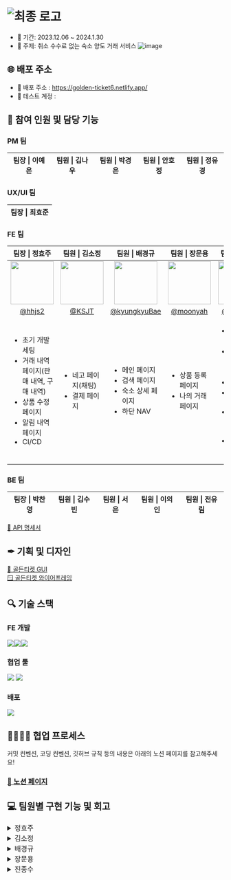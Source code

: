 # ![최종 로고](https://github.com/Yanol-Market/frontend/assets/51106050/552ff865-e2b3-4127-b0c8-88e8741eca24)

- 📅 기간: 2023.12.06 ~ 2024.1.30
- 🧭 주제: 취소 수수료 없는 숙소 양도 거래 서비스
  ![image](https://github.com/Yanol-Market/frontend/assets/51106050/0742ac22-c6a8-47a2-9e1f-e2f7a73da05a)

## 🌐 배포 주소

- 🎫 배포 주소 : https://golden-ticket6.netlify.app/
- 🧩 테스트 계정 :

## 👭 참여 인원 및 담당 기능

### PM 팀

<table>
  <thead>
    <tr>
      <th align="center"> 팀장 | 이예은 </th>
      <th align="center"> 팀원 | 김나우 </th>
      <th align="center"> 팀원 | 박경은 </th>
      <th align="center"> 팀원 | 안호정 
      </th>
      <th align="center"> 팀원 | 정유경 </th>
    </tr>

  </thead>
</table>

### UX/UI 팀

<table>
  <thead>
    <tr>
      <th align="center"> 팀장 | 최효준 </th>
    </tr>
  </thead>
</table>

### FE 팀

<table>
  <thead>
    <tr>
      <th align="center"> 팀장 | 정효주 </th>
      <th align="center"> 팀원 | 김소정 </th>
      <th align="center"> 팀원 | 배경규 </th>
      <th align="center"> 팀원 | 장문용 </th>
      <th align="center"> 팀원 | 진종수 </th>
    </tr>
  </thead>
  <tbody>
    <tr>
      <td align="center">
        <a target="_blank" rel="noopener noreferrer nofollow" href="https://github.com/hhjs2">
          <img src="https://avatars.githubusercontent.com/u/102405617?v=4" width="100" style="max-width: 100%;">
        </a>
      </td>
      <td align="center">
        <a target="_blank" rel="noopener noreferrer nofollow" href="https://github.com/KSJT">
          <img src="https://avatars.githubusercontent.com/u/118329943?v=4" width="100" style="max-width: 100%;">
        </a>
      </td>
      <td align="center">
        <a target="_blank" rel="noopener noreferrer nofollow" href="https://github.com/kyungkyuBae">
          <img src="https://avatars.githubusercontent.com/u/131759810?v=4" width="100" style="max-width: 100%;">
        </a>
      </td>
      <td align="center">
        <a target="_blank" rel="noopener noreferrer nofollow" href="https://github.com/moonyah">
          <img src="https://avatars.githubusercontent.com/u/51106050?v=4" width="100" style="max-width: 100%;">
        </a>
      </td>
      <td align="center">
         <a target="_blank" rel="noopener noreferrer nofollow" href="https://github.com/jongsujin">
          <img src="https://avatars.githubusercontent.com/u/78890707?v=4" width="100" style="max-width: 100%;">
        </a>
      </td>
    </tr>
    <tr>
      <td align="center">
        <a href="https://github.com/hhjs2">@hhjs2</a>
      </td>
      <td align="center">
         <a href="https://github.com/KSJT">@KSJT</a>
      </td>
      <td align="center">
        <a href="https://github.com/kyungkyuBae">@kyungkyuBae</a>
      </td>
      <td align="center">
        <a href="https://github.com/moonyah">@moonyah</a>
      </td>
      <td align="center">
        <a href="https://github.com/jongsujin">@jongsujin</a>
      </td>
    </tr>
    <tr>
      <td>
        <ul>
          <li>초기 개발 세팅</li>
          <li>거래 내역 페이지(판매 내역, 구매 내역)</li>
          <li>상품 수정 페이지</li>
          <li>알림 내역 페이지</li>
          <li>CI/CD</li>
        </ul>
      </td>
      <td>
        <ul>
          <li>네고 페이지(채팅)</li>
          <li>결제 페이지</li>
        </ul>
      </td>
      <td>
        <ul>
          <li>메인 페이지</li>
          <li>검색 페이지</li>
          <li>숙소 상세 페이지</li>
          <li>하단 NAV</li>
        </ul>
      </td>
      <td>
        <ul>
          <li>상품 등록 페이지</li>
          <li>나의 거래 페이지</li>
        </ul>
      </td>
      <td>
        <ul>
          <li>MSW 및 jest 셋팅</li>
          <li>로그인 / 회원가입 페이지</li>
          <li>마이페이지</li>
          <li>결제 기능 구현</li>
          <li>404 NotFound 페이지 </li>
          <li>스플래시 페이지</li>
        </ul>
      </td>
    </tr>

  </tbody>
</table>

### BE 팀

<table>
  <thead>
    <tr>
      <th align="center"> 팀장 | 박찬영 </th>
      <th align="center"> 팀원 | 김수빈 </th>
      <th align="center"> 팀원 | 서은 </th>
      <th align="center"> 팀원 | 이의인 </th>
      <th align="center"> 팀원 | 전유림 </th>
  </thead>
</table>

[📃 API 명세서](https://www.notion.so/API-1aa144a86fb8406ab3a4d16415cb4c75)

## ✒ 기획 및 디자인

[🎨 골든티켓 GUI](https://www.figma.com/file/Q2Enp3xLkgeIZ1iuEVRRD4/%EA%B3%A8%EB%93%A0%ED%8B%B0%EC%BC%93-gui%EC%9E%91%EC%97%85?type=design&node-id=125-345&mode=design&t=XrsSoY0XgsUPfkUP-0) <br/>
[🪟 골든티켓 와이어프레임](<https://www.figma.com/file/mAkEo5jHXpP0TNedW0XcjE/%EA%B3%A8%EB%93%A0%ED%8B%B0%EC%BC%93-%EC%99%80%EC%9D%B4%EC%96%B4%ED%94%84%EB%A0%88%EC%9E%84_(%EC%A3%BC)%EC%95%BC%EB%86%80%EC%9E%A5%ED%84%B0?type=design&mode=design&t=dAwVOsPk6aPYDzTn-0>)

## 🔍️ 기술 스택

### FE 개발

<div style="display: flex;">
  <img src="https://img.shields.io/badge/react-%2320232a?style=for-the-badge&logo=react&logoColor=%2361DAFB" />
  <img src="https://img.shields.io/badge/typescript-%23007ACC.svg?style=for-the-badge&logo=typescript&logoColor=white" />
  <img src="https://img.shields.io/badge/Recoil-3578E5?style=for-the-badge&logo=Recoil&logoColor=white" />
</div>

### 협업 툴

<div>
 <img src="https://img.shields.io/badge/github-181717?style=for-the-badge&logo=github&logoColor=white" />
 <img src="https://img.shields.io/badge/Slack-4A154B?style=for-the-badge&logo=Slack&logoColor=white" />
</div>

### 배포

 <img src="https://img.shields.io/badge/Netlify-00C7B7?style=for-the-badge&logo=Netlify&logoColor=white" />

## 👨‍👨‍👦‍👦 협업 프로세스

커밋 컨벤션, 코딩 컨벤션, 깃허브 규칙 등의 내용은 아래의 노션 페이지를 참고해주세요! </br>

### [🔗 노션 페이지](https://www.notion.so/FE-34c0feed0c03472894f45fc1bdccf37b?pvs=4) </br>

## 💻 팀원별 구현 기능 및 회고

<details>
<summary style="font-size: 16px">정효주</summary>

## 작업 내용

## 트러블 슈팅
1. **use쿼리 함수 작성 시 일치하는 오버로드가 없다는 에러 발생**
    
    쿼리를 정의하는 use쿼리 함수를 작성하면서, 이전에는 존재하지 않았던 "일치하는 오버로드가 없다"는 에러가 발생했다. 이 에러는 리액트 쿼리 버전 업데이트로 인해 발생한 것으로 최근 텐스탁에서 제공하는 리액트 쿼리는 5버전이 사용되고 있었다. 하지만 작성 중이였던 코드는 이전 버전인 리액트 쿼리 3버전을 기반으로 하고 있었고 공식문서를 참고해 리액트 쿼리 5버전으로 적용 시켜줬다.
    
    - **쿼리 키 작성 시 배열 형식 사용**
    - **QueryFn, QueryKey 객체 사용**

## 회고

</details>
<details>

<summary style="font-size: 16px">김소정</summary>

## 작업 내용

### 네고 채팅 구현
- 상품 상세 페이지에서 네고하기 버튼을 누르면 채팅방이 생성되고 생성된 채팅방으로 이동합니다.
- 네고가 2번 거절 당한 사용자를 제외한 사용자에게는 네고가를 제시할 수 있는 네고 제시 창을 띄워줍니다.
- 구매자가 네고를 제시하면 네고 생성 api를 요청하고 네고 제시 유저 메시지와 시스템 메시지를 서버로 보냅니다.
- useQuery 폴링 방식을 적용하여 1초마다 채팅방을 상세 조회하고, 조회된 데이터를 바탕으로 사용자에게는 실시간으로 전송된 메시지와 상품 판매 상태를 노출시킵니다.
- 구매자가 결제를 진행하고 이때 결제가 성공하면 유저 메시지와 시스템 메시지를 서버로 보내며, 구매자를 채팅방으로 이동시킵니다. 직후 채팅방에서는 상품의 양도 가능 상태를 조회하여 판매자에게 양도 신청 창을 띄워줍니다.
- 양도가 완료되면 양도가 완료된 상태값을 조회해 채팅방 유저에게 양도가 완료되었음을 알려줍니다.
- 기본적으로 네고와 결제, 양도 과정에서 사용자의 액션에 따라 발생할 수 있는 모든 시나리오에 적합한 채팅방 UI를 구현하고 시스템 메시지와 유저 메시지를 전송하는 기능을 구현했습니다.

### 결제 페이지 퍼블리싱
- 약관 동의 바텀 시트에서 약관 중 하나라도 동의하지 않으면 전체 동의가 해제됩니다.
- 결제 20분 타임 아웃 시에 채팅방으로 다시 이동합니다. 

## 회고
- 마지막까지 기획이 변경되고 백엔드의 로직이 바뀌며 받아와야 하는 데이터의 값이 바뀌는 상황에서 프론트 작업을 빠르게 쳐내야 하는 경험을 할 수 있었습니다.
- 실시간으로 계속 코드와 로직을 바꿔야 했기 때문에 재사용가능한 코드를 작성하는 데에는 미흡했지만 백엔드와 어떻게 협업해야 하는지에 대한 이해도가 높아진 것 같습니다.
- 함께 끝까지 애써준 채팅 담당 BE팀원분과 FE팀원들 전체에게 정말 감사합니다.

</details>
<details>
<summary style="font-size: 16px">배경규</summary>

## 작업 내용

## 트러블 슈팅

## 회고

</details>
<details>
<summary style="font-size: 16px">장문용</summary>

## 작업 내용

## 트러블 슈팅

## 회고

</details>
<details>
<summary style="font-size: 16px">진종수</summary>

## 작업 내용
### 1. 로그인
- 이메일 혹은 비밀번호를 잘못 입력 했을 시 에러를 띄어주는 유효성 검증을 진행 했습니다.
- 비밀번호를 잊어버렸을 때 가입한 이메일로 임시 비밀번호를 보내주는 기능을 구현 했습니다.
- 서비스에서 상품 등록 시 필요한 야놀자 로그인을 구현 했습니다.
- 로그인 없이 홈 화면을 둘러볼 수 있게 했습니다.
- 또한 쿠키로 accessToken 과 refreshToken 을 관리 했고 axios interceptor로 토큰 재발급 처리와 헤더에 토큰이 자동으로 들어갈 수 있게 처리 했습니다.
![signinfinal](https://github.com/Yanol-Market/frontend/assets/78890707/05d819b6-cc1b-4788-aced-f0017f81380b)
### 2. 회원가입
- 필수 입력사항을 입력하지 않을 시 버튼이 비활성화 되게 했습니다.
- 닉네임과 이메일 중복 조회가 이루어지게 했습니다.
- react-hook-form 라이브러리를 활용하여 입력 사항에서 주어진 조건에 맞지 않게 입력 시 에러를 띄어주며 유효성 검증을 진행 했습니다.
  ![signup2](https://github.com/Yanol-Market/frontend/assets/78890707/cf71a2c4-b0fe-4790-a0cc-d5facdf0c4ed)
### 3. 마이페이지
- 로그인 유무를 판별할 수 있게 쿠키에 토큰이 존재하는 지 여부에 따라 다른 화면을 보여주게 했습니다.
![로그인전](https://github.com/Yanol-Market/frontend/assets/78890707/c30ae738-cb01-41e5-848a-f1aba8480b06)
![로그인후](https://github.com/Yanol-Market/frontend/assets/78890707/00a76a05-c1f4-425f-b17a-27f5133ae6d9)
- 로그인 후 프로필 수정 페이지를 통해 닉네임을 변경할 수 있습니다.
![닉네임변경](https://github.com/Yanol-Market/frontend/assets/78890707/f7b0c4d6-31bd-43d3-8d13-b60da3f279cd)
- 찜한 상품 페이지에서 내가 찜한 상품을 보고 상세 페이지로 이동 가능하며 삭제 또한 가능합니다.
![wishes](https://github.com/Yanol-Market/frontend/assets/78890707/75cbc38f-67aa-4ca9-a263-831896f20f5d)
- 관심 지역 페이지에서 내가 원하는 관심 지역을 총 3개까지 선택할 수 있습니다.
![interestRegion](https://github.com/Yanol-Market/frontend/assets/78890707/d3eb2746-8db1-4ba8-9a89-ff5523e31806)
- 내 계좌 페이지에서 내 계좌를 확인 할 수 있으며 없으면 등록 가능합니다. 
![selectbanks](https://github.com/Yanol-Market/frontend/assets/78890707/b683e6d7-649d-4439-b26e-5de81b5f74b2)
- 계정 관리 페이지에서 비밀번호 변경 , 로그아웃 , 회원탈퇴를 할 수 있습니다. 
![ed![withdrawl](https://github.com/Yanol-Market/frontend/assets/78890707/19337234-20ca-4291-9a6c-68e045799af6)
itPasswords](https://github.com/Yanol-Market/frontend/assets/78890707/6051af24-e756-49b6-957d-5a31bbe3419f)
### 4. 결제 기능 구현
- 상품 상세페이지에서 예약하기를 누르거나 네고 후 결제를 진행 할 시 PG사 연동을 통해 실제 결제를 가능하게 구현 했습니다. 또한 결제 사전 검증 , PG사 결제 후 백엔드와 올바르게 결제가 됐는 지 사후검증을 진행했습니다. 그 후 사후검증에서 받은 값을 기반으로 결제 완성 , 실패 , 시간초과 페이지를 각각 다르게 보여줍니다.
![pay](https://github.com/Yanol-Market/frontend/assets/78890707/35796dd0-8701-432b-a03b-4fda1a9cfdd2)
### 5. 404 Not Found 및 스플래시 페이지 퍼블리싱
![303](https://github.com/Yanol-Market/frontend/assets/78890707/e63f2b51-baa9-41d6-93c0-c1dd609ede15)
![splash](https://github.com/Yanol-Market/frontend/assets/78890707/7e7c7d50-ba76-47ac-9d94-ca3929f10d3a)
### 6. MSW 및 Jest 셋팅
- 백엔드와의 API 연동 전 프론트엔드에서도 테스트가 필요하기 때문에 MSW와 Jest를 사용해서 테스트를 진행 했습니다.
### 7. BottomSheet 공통 컴포넌트 
- 바텀시트를 공통컴포넌트로 구현하여 팀 작업 시 효율성을 높이고자 했습니다. 

## 트러블 슈팅
결제 페이지를 구현할 때 결제 전 백엔드와 사전 검증 API를 통해 사전 검증을 마친 데이터를 State에 담아서 PG사 결제 창을 여는 요청에 보냈는데 이 과정에서 state에 담기는 데이터가 undefined로 인식되는 경우가 종종 있어 결제 창이 열리지 않는 문제가 발생 했다.
⇒ 사전 검증을 마친 데이터를 tanstack-query(useMutaion)으로 받아와서 캐싱된 데이터를 PG사 결제 요청에 담아서 보냈더니 에러가 해결 됐다.
## 회고
부트캠프 마지막 프로젝트였는데 FE,BE,PM 다 같이 참여하는 규모의 프로젝트를 경험 할 수 있게 되어서 너무 좋았고 기획 단계에서 많은 노력과 시간이 듦을 배웠고 촉박한 개발 시간임에도 함께 열심히 좋은 결과물을 가져가게 해준 FE팀원들에게 감사하고 많이 배운 프로젝트였다. 개인적으로는 실제 결제까지 진행 해보면서 많은 점을 느꼈고 많은 기능을 다양하게 작업해볼 수 있던 유익한 기회였던 것 같다. 특히 로그인 시 Token과 Cookie를 살펴볼 수 있는 좋은 계기였고 또한 axios interceptor 에 대해서도 배울 수 있던 좋은 시간이였다.

</details>
